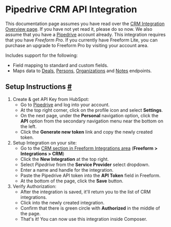 # Pipedrive CRM API Integration

This documentation page assumes you have read over the [CRM Integration Overview page](crm-integrations.md). If you have not yet read it, please do so now. We also assume that you have a [Pipedrive](http://pipedrive.com) account already. This integration requires that you have *Freeform Pro*. If you currently have Freeform Lite, you can purchase an upgrade to Freeform Pro by visiting your account area.

Includes support for the following:

* Field mapping to standard and custom fields.
* Maps data to [Deals](https://developers.pipedrive.com/docs/api/v1/#!/Deals), [Persons](https://developers.pipedrive.com/docs/api/v1/#!/Persons), [Organizations](https://developers.pipedrive.com/docs/api/v1/#!/Organizations) and [Notes](https://developers.pipedrive.com/docs/api/v1/#!/Notes) endpoints.

## Setup Instructions <a href="#setup" id="setup" class="docs-anchor">#</a>

1. Create & get API Key from HubSpot:
	* Go to [Pipedrive](http://pipedrive.com) and log into your account.
	* At the top right corner, click on the profile icon and select **Settings**.
	* On the next page, under the **Personal** navigation option, click the **API** option from the secondary navigation menu near the bottom on the left.
	* Click the **Generate new token** link and copy the newly created token.
2. Setup Integration on your site:
	* Go to the [CRM section in Freeform Integrations area](crm-integrations.md) (**Freeform > Integrations > CRM**)
	* Click the **New Integration** at the top right.
	* Select *Pipedrive* from the **Service Provider** select dropdown.
	* Enter a name and handle for the integration.
	* Paste the Pipedrive API token into the **API Token** field in Freeform.
	* At the bottom of the page, click the **Save** button.
3. Verify Authorization:
	* After the integration is saved, it'll return you to the list of CRM integrations.
	* Click into the newly created integration.
	* Confirm that there is green circle with **Authorized** in the middle of the page.
	* That's it! You can now use this integration inside Composer.
